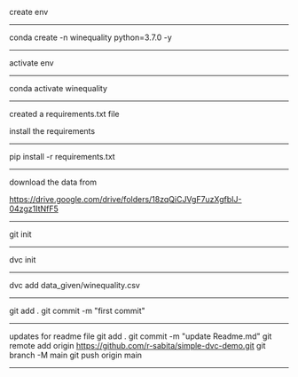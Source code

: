 create env
****
conda create -n winequality python=3.7.0 -y
****

activate env
****
conda activate winequality
****

created a requirements.txt file

install the requirements
****
pip install -r requirements.txt
****

download the data from 

https://drive.google.com/drive/folders/18zqQiCJVgF7uzXgfbIJ-04zgz1ItNfF5
****

git init

****
dvc init
****
dvc add data_given/winequality.csv
****
git add .
git commit -m "first commit"
****
updates for readme file
 git add . 
 git commit -m "update Readme.md"
 git remote add origin https://github.com/r-sabita/simple-dvc-demo.git
 git branch -M main
 git push origin main
****
